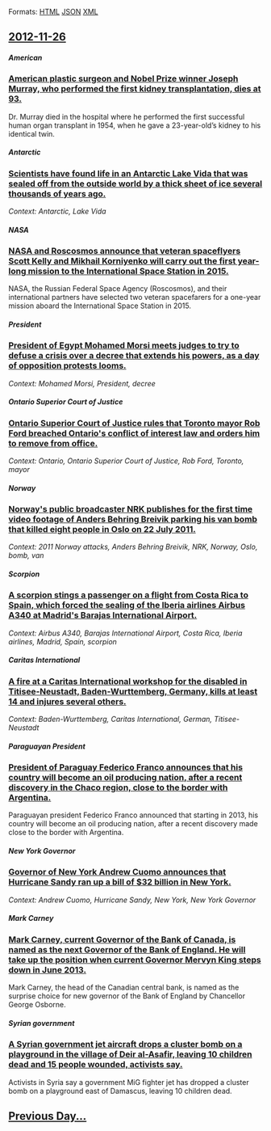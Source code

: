 
Formats: [HTML](2012/11/26/index.html)  [JSON](2012/11/26/index.json)  [XML](2012/11/26/index.xml)  

## [2012-11-26](/news/2012/11/26/index.md)

##### American
### [American plastic surgeon and Nobel Prize winner Joseph Murray, who performed the first kidney transplantation, dies at 93. ](/news/2012/11/26/american-plastic-surgeon-and-nobel-prize-winner-joseph-murray-who-performed-the-first-kidney-transplantation-dies-at-93.md)
Dr. Murray died in the hospital where he performed the first successful human organ transplant in 1954, when he gave a 23-year-old’s kidney to his identical twin.

##### Antarctic
### [Scientists have found life in an Antarctic Lake Vida that was sealed off from the outside world by a thick sheet of ice several thousands of years ago. ](/news/2012/11/26/scientists-have-found-life-in-an-antarctic-lake-vida-that-was-sealed-off-from-the-outside-world-by-a-thick-sheet-of-ice-several-thousands-of.md)
_Context: Antarctic, Lake Vida_

##### NASA
### [NASA and Roscosmos announce that veteran spaceflyers Scott Kelly and Mikhail Korniyenko will carry out the first year-long mission to the International Space Station in 2015. ](/news/2012/11/26/nasa-and-roscosmos-announce-that-veteran-spaceflyers-scott-kelly-and-mikhail-korniyenko-will-carry-out-the-first-year-long-mission-to-the-in.md)
NASA, the Russian Federal Space Agency (Roscosmos), and their international partners have selected two veteran spacefarers for a one-year mission aboard the International Space Station in 2015.

##### President
### [President of Egypt Mohamed Morsi meets judges to try to defuse a crisis over a decree that extends his powers, as a day of opposition protests looms. ](/news/2012/11/26/president-of-egypt-mohamed-morsi-meets-judges-to-try-to-defuse-a-crisis-over-a-decree-that-extends-his-powers-as-a-day-of-opposition-protes.md)
_Context: Mohamed Morsi, President, decree_

##### Ontario Superior Court of Justice
### [Ontario Superior Court of Justice rules that Toronto mayor Rob Ford breached Ontario's conflict of interest law and orders him to remove from office. ](/news/2012/11/26/ontario-superior-court-of-justice-rules-that-toronto-mayor-rob-ford-breached-ontarioas-conflict-of-interest-law-and-orders-him-to-remove-f.md)
_Context: Ontario, Ontario Superior Court of Justice, Rob Ford, Toronto, mayor_

##### Norway
### [Norway's public broadcaster NRK publishes for the first time video footage of Anders Behring Breivik parking his van bomb that killed eight people in Oslo on 22 July 2011. ](/news/2012/11/26/norway-s-public-broadcaster-nrk-publishes-for-the-first-time-video-footage-of-anders-behring-breivik-parking-his-van-bomb-that-killed-eight.md)
_Context: 2011 Norway attacks, Anders Behring Breivik, NRK, Norway, Oslo, bomb, van_

##### Scorpion
### [A scorpion stings a passenger on a flight from Costa Rica to Spain, which forced the sealing of the Iberia airlines Airbus A340 at Madrid's Barajas International Airport. ](/news/2012/11/26/a-scorpion-stings-a-passenger-on-a-flight-from-costa-rica-to-spain-which-forced-the-sealing-of-the-iberia-airlines-airbus-a340-at-madrid-s.md)
_Context: Airbus A340, Barajas International Airport, Costa Rica, Iberia airlines, Madrid, Spain, scorpion_

##### Caritas International
### [A fire at a Caritas International workshop for the disabled in Titisee-Neustadt, Baden-Wurttemberg, Germany, kills at least 14 and injures several others. ](/news/2012/11/26/a-fire-at-a-caritas-international-workshop-for-the-disabled-in-titisee-neustadt-baden-wa1-4rttemberg-germany-kills-at-least-14-and-injures.md)
_Context: Baden-Wurttemberg, Caritas International, German, Titisee-Neustadt_

##### Paraguayan President
### [President of Paraguay Federico Franco announces that his country will become an oil producing nation, after a recent discovery in the Chaco region, close to the border with Argentina. ](/news/2012/11/26/president-of-paraguay-federico-franco-announces-that-his-country-will-become-an-oil-producing-nation-after-a-recent-discovery-in-the-chaco.md)
Paraguayan president Federico Franco announced that starting in 2013, his country will become an oil producing nation, after a recent discovery made close to the border with Argentina.

##### New York Governor
### [Governor of New York Andrew Cuomo announces that Hurricane Sandy ran up a bill of $32 billion in New York. ](/news/2012/11/26/governor-of-new-york-andrew-cuomo-announces-that-hurricane-sandy-ran-up-a-bill-of-32-billion-in-new-york.md)
_Context: Andrew Cuomo, Hurricane Sandy, New York, New York Governor_

##### Mark Carney
### [Mark Carney, current Governor of the Bank of Canada, is named as the next Governor of the Bank of England. He will take up the position when current Governor Mervyn King steps down in June 2013. ](/news/2012/11/26/mark-carney-current-governor-of-the-bank-of-canada-is-named-as-the-next-governor-of-the-bank-of-england-he-will-take-up-the-position-when.md)
Mark Carney, the head of the Canadian central bank, is named as the surprise choice for new governor of the Bank of England by Chancellor George Osborne.

##### Syrian government
### [A Syrian government jet aircraft drops a cluster bomb on a playground in the village of Deir al-Asafir, leaving 10 children dead and 15 people wounded, activists say. ](/news/2012/11/26/a-syrian-government-jet-aircraft-drops-a-cluster-bomb-on-a-playground-in-the-village-of-deir-al-asafir-leaving-10-children-dead-and-15-peop.md)
Activists in Syria say a government MiG fighter jet has dropped a cluster bomb on a playground east of Damascus, leaving 10 children dead.

## [Previous Day...](/news/2012/11/25/index.md)

